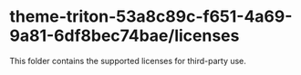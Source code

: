 # theme-triton-53a8c89c-f651-4a69-9a81-6df8bec74bae/licenses

This folder contains the supported licenses for third-party use.
